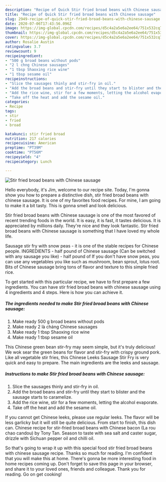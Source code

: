 ```yaml
---
description: "Recipe of Quick Stir fried broad beans with Chinese sausage"
title: "Recipe of Quick Stir fried broad beans with Chinese sausage"
slug: 2949-recipe-of-quick-stir-fried-broad-beans-with-chinese-sausage
date: 2020-07-06T17:43:56.096Z
image: https://img-global.cpcdn.com/recipes/d5c4a2a5e6a2ee64/751x532cq70/stir-fried-broad-beans-with-chinese-sausage-recipe-main-photo.jpg
thumbnail: https://img-global.cpcdn.com/recipes/d5c4a2a5e6a2ee64/751x532cq70/stir-fried-broad-beans-with-chinese-sausage-recipe-main-photo.jpg
cover: https://img-global.cpcdn.com/recipes/d5c4a2a5e6a2ee64/751x532cq70/stir-fried-broad-beans-with-chinese-sausage-recipe-main-photo.jpg
author: Rosalie Austin
ratingvalue: 3.7
reviewcount: 9
recipeingredient:
- "500 g broad beans without pods"
- "2 l chng Chinese sausages"
- "1 tbsp Shaoxing rice wine"
- "1 tbsp sesame oil"
recipeinstructions:
- "Slice the sausages thinly and stir-fry in oil."
- "Add the broad beans and stir-fry until they start to blister and the sausage starts to caramelize."
- "Add the rice wine, stir for a few moments, letting the alcohol evaporate."
- "Take off the heat and add the sesame oil."
categories:
- Recipe
tags:
- stir
- fried
- broad

katakunci: stir fried broad 
nutrition: 217 calories
recipecuisine: American
preptime: "PT39M"
cooktime: "PT56M"
recipeyield: "4"
recipecategory: Lunch

---
```



![Stir fried broad beans with Chinese sausage](https://img-global.cpcdn.com/recipes/d5c4a2a5e6a2ee64/751x532cq70/stir-fried-broad-beans-with-chinese-sausage-recipe-main-photo.jpg)

Hello everybody, it's Jim, welcome to our recipe site. Today, I'm gonna show you how to prepare a distinctive dish, stir fried broad beans with chinese sausage. It is one of my favorites food recipes. For mine, I am going to make it a bit tasty. This is gonna smell and look delicious.

Stir fried broad beans with Chinese sausage is one of the most favored of recent trending foods in the world. It is easy, it is fast, it tastes delicious. It is appreciated by millions daily. They're nice and they look fantastic. Stir fried broad beans with Chinese sausage is something that I have loved my whole life.

Sausage stir fry with snow peas - it is one of the stable recipes for Chinese people. INGREDIENTS - half pound of Chinese sausage (Can be switched with any sausage you like) - half pound of If you don&#39;t have snow peas, you can use any vegetables you like such as mushroom, bean sprout, lotus root. Bits of Chinese sausage bring tons of flavor and texture to this simple fried rice.


To get started with this particular recipe, we have to first prepare a few ingredients. You can have stir fried broad beans with chinese sausage using 4 ingredients and 4 steps. Here is how you can achieve it.

<!--inarticleads1-->

##### The ingredients needed to make Stir fried broad beans with Chinese sausage:

1. Make ready 500 g broad beans without pods
1. Make ready 2 là cháng Chinese sausages
1. Make ready 1 tbsp Shaoxing rice wine
1. Make ready 1 tbsp sesame oil


This Chinese green bean stir-fry may seem simple, but it&#39;s truly delicious! We wok sear the green beans for flavor and stir-fry with crispy ground pork. Like all vegetable stir fries, this Chinese Leeks Sausage Stir Fry is very quick and easy to prepare. The main ingredients are the leeks and sausage. 

<!--inarticleads2-->

##### Instructions to make Stir fried broad beans with Chinese sausage:

1. Slice the sausages thinly and stir-fry in oil.
1. Add the broad beans and stir-fry until they start to blister and the sausage starts to caramelize.
1. Add the rice wine, stir for a few moments, letting the alcohol evaporate.
1. Take off the heat and add the sesame oil.


If you cannot get Chinese leeks, please use regular leeks. The flavor will be less garlicky but it will still be quite delicious. From start to finish, this dish can. Chinese recipe for stir-fried broad beans with Chinese bacon (La rou chao candou) by Tony Tan. Season to taste with sea salt and caster sugar, drizzle with Sichuan pepper oil and chilli oil. 

So that's going to wrap it up with this special food stir fried broad beans with chinese sausage recipe. Thanks so much for reading. I'm confident that you will make this at home. There's gonna be more interesting food in home recipes coming up. Don't forget to save this page in your browser, and share it to your loved ones, friends and colleague. Thank you for reading. Go on get cooking!
